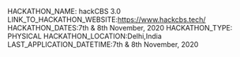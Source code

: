 HACKATHON_NAME: hackCBS 3.0
LINK_TO_HACKATHON_WEBSITE:https://www.hackcbs.tech/
HACKATHON_DATES:7th & 8th November, 2020
HACKATHON_TYPE: PHYSICAL
HACKATHON_LOCATION:Delhi,India
LAST_APPLICATION_DATETIME:7th & 8th November, 2020


